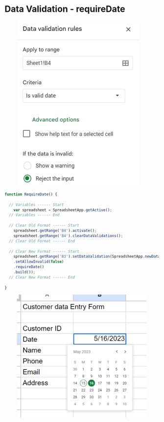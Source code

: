 # Data Validation - requireDate

<figure><img src="../.gitbook/assets/image (15).png" alt=""><figcaption></figcaption></figure>

```javascript
function RequireDate() {

  // Variables ------ Start
    var spreadsheet = SpreadsheetApp.getActive();
  // Variables ------ End
    
  // Clear Old Format ------ Start
    spreadsheet.getRange('B4').activate();
    spreadsheet.getRange('B4').clearDataValidations();
  // Clear Old Format ------ End

  // Clear New Format ------ Start
    spreadsheet.getRange('B3').setDataValidation(SpreadsheetApp.newDataValidation()
    .setAllowInvalid(false)
    .requireDate()
    .build());
  // Clear New Format ------ End

}
```

<figure><img src="../.gitbook/assets/image (14).png" alt=""><figcaption></figcaption></figure>
